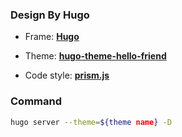 ### Design By Hugo

- Frame: <a href="https://github.com/gohugoio/hugo">**Hugo**</a>

- Theme: <a href="https://github.com/panr/hugo-theme-hello-friend">**hugo-theme-hello-friend**</a>

- Code style: <a href="https://github.com/PrismJS/prism">**prism.js**</a>

### Command

```bash
hugo server --theme=${theme name} -D
```

